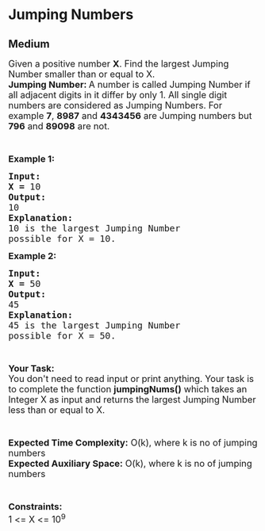 # Jumping Numbers
##  Medium 
<div class="problem-statement">
                <p></p><p><span style="font-size:18px">Given a positive number <strong>X</strong>. Find the largest Jumping Number smaller than or equal to X.&nbsp;<br>
<strong>Jumping Number: </strong>A number is called Jumping Number if all adjacent digits in it differ by only 1. All single digit numbers are considered as Jumping Numbers. For example <strong>7</strong>, <strong>8987</strong> and <strong>4343456</strong> are Jumping numbers but <strong>796</strong> and <strong>89098</strong> are not.</span></p>

<p>&nbsp;</p>

<p><span style="font-size:18px"><strong>Example 1:</strong></span></p>

<pre><span style="font-size:18px"><strong>Input:</strong></span>
<span style="font-size:18px"><strong>X = </strong>10</span>
<span style="font-size:18px"><strong>Output:</strong></span>
<span style="font-size:18px">10</span>
<span style="font-size:18px"><strong>Explanation:</strong></span>
<span style="font-size:18px">10 is the largest Jumping Number
possible for X = 10.</span></pre>

<p><span style="font-size:18px"><strong>Example 2:</strong></span></p>

<pre><span style="font-size:18px"><strong>Input:</strong></span>
<span style="font-size:18px"><strong>X = </strong>50</span>
<span style="font-size:18px"><strong>Output:</strong></span>
<span style="font-size:18px">45</span>
<span style="font-size:18px"><strong>Explanation:</strong></span>
<span style="font-size:18px">45 is the largest Jumping Number
possible for X = 50.</span></pre>

<p>&nbsp;</p>

<p><span style="font-size:18px"><strong>Your Task:</strong><br>
You don't need to read input or print anything. Your task is to complete the function <strong>jumpingNums()</strong> which takes an Integer X as input and returns the largest Jumping Number less than or equal to X.</span></p>

<p>&nbsp;</p>

<p><span style="font-size:18px"><strong>Expected Time Complexity:</strong> </span> <span style="font-size:18px">O(k), where k is no of jumping numbers<br>
<strong>Expected Auxiliary Space:</strong> O(k), where k is no of jumping numbers </span></p>

<p>&nbsp;</p>

<p><span style="font-size:18px"><strong>Constraints:</strong></span><br>
<span style="font-size:18px">1 &lt;= X &lt;= 10<sup>9</sup></span></p>
 <p></p>
            </div>